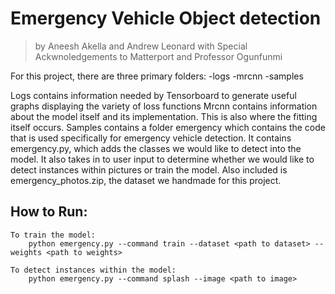 # Emergency Vehicle Object detection
   >by Aneesh Akella and Andrew Leonard with
   Special Ackwnoledgements to Matterport and Professor Ogunfunmi


 For this project, there are three primary folders:
    -logs
    -mrcnn
    -samples

 Logs contains information needed by Tensorboard to generate useful graphs displaying the variety of loss functions
 Mrcnn contains information about the model itself and its implementation. This is also where the fitting itself occurs.
 Samples contains a folder emergency which contains the code that is used specifically for emergency vehicle detection.
 It contains emergency.py, which adds the classes we would like to detect into the model. It also takes in to user input
 to determine whether we would like to detect instances within pictures or train the model. Also included is emergency_photos.zip,
 the dataset we handmade for this project.


 ## How to Run:
    To train the model:
        python emergency.py --command train --dataset <path to dataset> --weights <path to weights>

    To detect instances within the model:
        python emergency.py --command splash --image <path to image>



